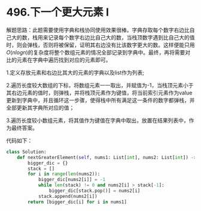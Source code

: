 # 496.下一个更大元素 I

解题思路：此题需要使用字典和栈协同使用效果很棒。字典存取每个数字右边比自己大的数，栈用来记录每个数字右边比自己大的数，当栈顶数字遇到比自己大的值时，则会弹栈，否则将被保留，证明其右边没有比该数字更大的数。这样便能只用$O(nlogn)$的复杂度将整个数组元素的情况全部记录到字典中。最终，再将需要对比的元素在字典中遍历找到对应的元素即可。

1.定义存放元素和右边比其大的元素的字典以及list作为列表;

2.遍历长度较大数组的下标，将数组元素一一取出，并赋值为-1，当栈顶元素小于其右边元素的值时，则弹栈，并将栈顶元素作为键值，将当前索引元素作为value更新到字典中，并且循环这一步骤，使得栈中所有满足这一条件的数字都弹栈，并全部更新其字典所对应的值；

3.遍历长度较小数组元素，将其值作为键值在字典中取出，放置在结果列表中，作为最终答案。

代码如下：

```python
class Solution:
    def nextGreaterElement(self, nums1: List[int], nums2: List[int]) -> List[int]:
        bigger_dic = {}
        stack = []
        for i in range(len(nums2)):
            bigger_dic[nums2[i]] = -1
            while len(stack) != 0 and nums2[i] > stack[-1]:
                bigger_dic[stack.pop()] = nums2[i]
            stack.append(nums2[i])
        return [bigger_dic[i] for i in nums1]
```
